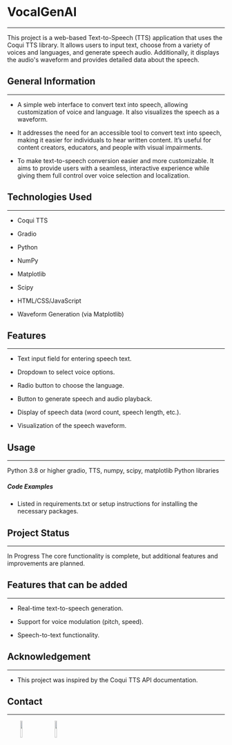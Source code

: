 <h1>VocalGenAI</h1>
<hr><p>This project is a web-based Text-to-Speech (TTS) application that uses the Coqui TTS library. It allows users to input text, choose from a variety of voices and languages, and generate speech audio. Additionally, it displays the audio's waveform and provides detailed data about the speech.</p><h2>General Information</h2>
<hr><ul>
<li>A simple web interface to convert text into speech, allowing customization of voice and language. It also visualizes the speech as a waveform.</li>
</ul><ul>
<li>It addresses the need for an accessible tool to convert text into speech, making it easier for individuals to hear written content. It’s useful for content creators, educators, and people with visual impairments.</li>
</ul><ul>
<li>To make text-to-speech conversion easier and more customizable. It aims to provide users with a seamless, interactive experience while giving them full control over voice selection and localization.</li>
</ul><h2>Technologies Used</h2>
<hr><ul>
<li>Coqui TTS</li>
</ul><ul>
<li>Gradio</li>
</ul><ul>
<li>Python</li>
</ul><ul>
<li>NumPy</li>
</ul><ul>
<li>Matplotlib</li>
</ul><ul>
<li>Scipy</li>
</ul><ul>
<li>HTML/CSS/JavaScript</li>
</ul><ul>
<li>Waveform Generation (via Matplotlib)</li>
</ul><h2>Features</h2>
<hr><ul>
<li>Text input field for entering speech text.</li>
</ul><ul>
<li>Dropdown to select voice options.</li>
</ul><ul>
<li>Radio button to choose the language.</li>
</ul><ul>
<li>Button to generate speech and audio playback.</li>
</ul><ul>
<li>Display of speech data (word count, speech length, etc.).</li>
</ul><ul>
<li>Visualization of the speech waveform.</li>
</ul><h2>Usage</h2>
<hr><p>Python 3.8 or higher
gradio, TTS, numpy, scipy, matplotlib Python libraries</p><h5>Code Examples</h5><ul>
<li>Listed in requirements.txt or setup instructions for installing the necessary packages.</li>
</ul><h2>Project Status</h2>
<hr><p>In Progress
The core functionality is complete, but additional features and improvements are planned.</p><h2>Features that can be added</h2>
<hr><ul>
<li>Real-time text-to-speech generation.</li>
</ul><ul>
<li>Support for voice modulation (pitch, speed).</li>
</ul><ul>
<li>Speech-to-text functionality.</li>
</ul><h2>Acknowledgement</h2>
<hr><ul>
<li>This project was inspired by the Coqui TTS API documentation.</li>
</ul><h2>Contact</h2>
<hr><p><span style="margin-right: 30px;"></span><a href="https://www.linkedin.com/in/muneer-ul-hassan/"><img target="_blank" src="https://cdn.jsdelivr.net/gh/devicons/devicon/icons/linkedin/linkedin-original.svg" style="width: 10%;"></a><span style="margin-right: 30px;"></span><a href="https://github.com/Muneer-ul-hassan"><img target="_blank" src="https://cdn.jsdelivr.net/gh/devicons/devicon/icons/github/github-original.svg" style="width: 10%;"></a></p>